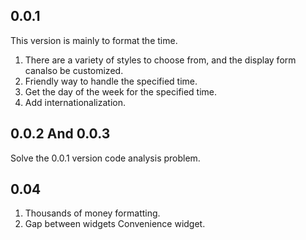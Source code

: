 ## 0.0.1

This version is mainly to format the time. 

1. There are a variety of styles to choose from, and the display form canalso be customized.
2. Friendly way to handle the specified time.
3. Get the day of the week for the specified time.
4. Add internationalization.

## 0.0.2 And 0.0.3
Solve the 0.0.1 version code analysis problem.

## 0.04
1. Thousands of money formatting. 
2. Gap between widgets Convenience widget.